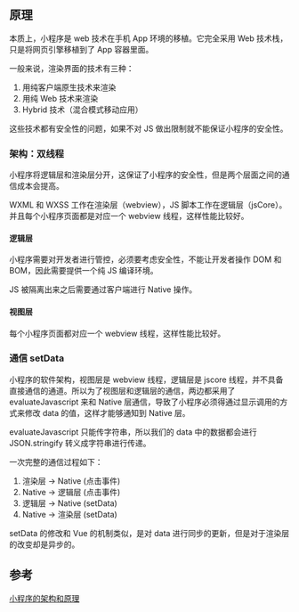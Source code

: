## 原理

本质上，小程序是 web 技术在手机 App 环境的移植。它完全采用 Web 技术栈，只是将网页引擎移植到了 App 容器里面。

一般来说，渲染界面的技术有三种：

1. 用纯客户端原生技术来渲染
2. 用纯 Web 技术来渲染
3. Hybrid 技术（混合模式移动应用）

这些技术都有安全性的问题，如果不对 JS 做出限制就不能保证小程序的安全性。

### 架构：双线程

小程序将逻辑层和渲染层分开，这保证了小程序的安全性，但是两个层面之间的通信成本会提高。

WXML 和 WXSS 工作在渲染层（webview），JS 脚本工作在逻辑层（jsCore）。并且每个小程序页面都是对应一个 webview 线程，这样性能比较好。

#### 逻辑层

小程序需要对开发者进行管控，必须要考虑安全性，不能让开发者操作 DOM 和 BOM，因此需要提供一个纯 JS 编译环境。

JS 被隔离出来之后需要通过客户端进行 Native 操作。

#### 视图层

每个小程序页面都对应一个 webview 线程，这样性能比较好。

### 通信 setData

小程序的软件架构，视图层是 webview 线程，逻辑层是 jscore 线程，并不具备直接通信的通道。所以为了视图层和逻辑层的通信，两边都采用了 evaluateJavascript 来和 Native 层通信，导致了小程序必须得通过显示调用的方式来修改 data 的值，这样才能够通知到 Native 层。

evaluateJavascript 只能传字符串，所以我们的 data 中的数据都会进行 JSON.stringify 转义成字符串进行传递。

一次完整的通信过程如下：

1. 渲染层 -> Native (点击事件)
2. Native -> 逻辑层 (点击事件)
3. 逻辑层 -> Native (setData)
4. Native -> 渲染层 (setData)

setData 的修改和 Vue 的机制类似，是对 data 进行同步的更新，但是对于渲染层的改变却是异步的。

## 参考

[小程序的架构和原理](https://blog.csdn.net/qq_35534823/article/details/98121588)
